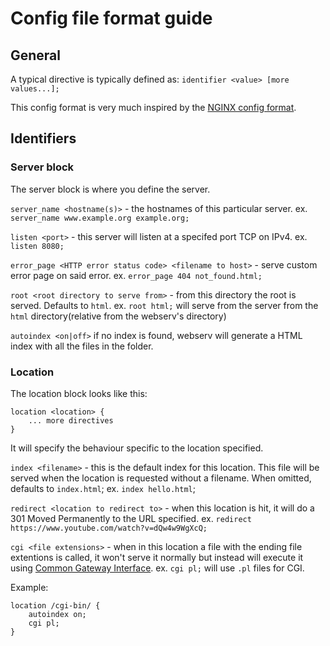 # Config file format guide

## General
A typical directive is typically defined as:
`identifier <value> [more values...];`

This config format is very much inspired by the [NGINX config format](http://nginx.org/en/docs/beginners_guide.html#conf_structure).

## Identifiers

### Server block
The server block is where you define the server.

`server_name <hostname(s)>` - the hostnames of this particular server. ex.
`server_name www.example.org example.org;`

`listen <port>` - this server will listen at a specifed port TCP on IPv4.
ex. `listen 8080;`

`error_page <HTTP error status code> <filename to host>` - serve custom error page on said error.
ex. `error_page 404 not_found.html;`

`root <root directory to serve from>` - from this directory the root is served. Defaults to `html`.
ex. `root html;` will serve from the server from the `html` directory(relative from the webserv's directory)

`autoindex <on|off>` if no index is found, webserv will generate a HTML index with all the files in the folder.

### Location
The location block looks like this:
```
location <location> {
    ... more directives
}
```

It will specify the behaviour specific to the location specified.

`index <filename>` - this is the default index for this location. This file will be served when the location is requested without a filename. When omitted, defaults to `index.html`;
ex. `index hello.html`;

`redirect <location to redirect to>` - when this location is hit, it will do a 301 Moved Permanently to the URL specified.
ex. `redirect https://www.youtube.com/watch?v=dQw4w9WgXcQ;`

`cgi <file extensions>` - when in this location a file with the ending file extentions is called, it won't serve it normally but instead will execute it using [Common Gateway Interface](https://en.wikipedia.org/wiki/Common_Gateway_Interface).
ex. `cgi pl;` will use `.pl` files for CGI.

Example:
```
location /cgi-bin/ {
    autoindex on;
    cgi pl;
}
```
